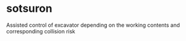 # sotsuron
Assisted control of excavator depending on the working contents and corresponding collision risk
